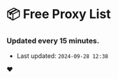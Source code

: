 # :package: Free Proxy List
### Updated every 15 minutes.

- Last updated: `2024-09-28 12:38`

:heart:
